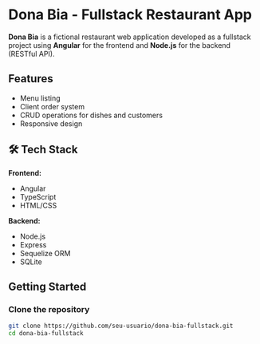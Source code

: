 # Dona Bia - Fullstack Restaurant App

**Dona Bia** is a fictional restaurant web application developed as a fullstack project using **Angular** for the frontend and **Node.js** for the backend (RESTful API).

## Features

- Menu listing 
- Client order system
- CRUD operations for dishes and customers
- Responsive design

## 🛠️ Tech Stack

**Frontend:**
- Angular
- TypeScript
- HTML/CSS

**Backend:**
- Node.js
- Express
- Sequelize ORM
- SQLite 

##  Getting Started

### Clone the repository

```bash
git clone https://github.com/seu-usuario/dona-bia-fullstack.git
cd dona-bia-fullstack
